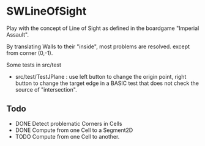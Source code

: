 # SWLineOfSight

Play with the concept of Line of Sight as defined in the boardgame "Imperial Assault".

By translating Walls to their "inside", most problems are resolved.
except from corner (0,-1).

Some tests in src/test

- src/test/TestJPlane : use left button to change the origin point, right button to change the target edge in a BASIC test that does not check the source of "intersection".

## Todo
* DONE Detect problematic Corners in Cells
* DONE Compute from one Cell to a Segment2D
* TODO Compute from one Cell to another.